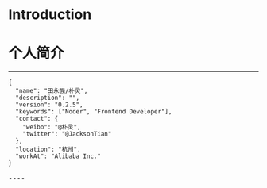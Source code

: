 # Introduction #
# 个人简介 #

----
<pre><code>{
  "<span class="hljs-attribute">name</span>": <span class="hljs-value"><span class="hljs-string">"田永强/朴灵"</span></span>,
  "<span class="hljs-attribute">description</span>": <span class="hljs-value"><span class="hljs-string">""</span></span>,
  "<span class="hljs-attribute">version</span>": <span class="hljs-value"><span class="hljs-string">"0.2.5"</span></span>,
  "<span class="hljs-attribute">keywords</span>": <span class="hljs-value">[<span class="hljs-string">"Noder"</span>, <span class="hljs-string">"Frontend Developer"</span>]</span>,
  "<span class="hljs-attribute">contact</span>": <span class="hljs-value">{
    "<span class="hljs-attribute">weibo</span>": <span class="hljs-value"><span class="hljs-string">"@朴灵"</span></span>,
    "<span class="hljs-attribute">twitter</span>": <span class="hljs-value"><span class="hljs-string">"@JacksonTian"</span>
  </span>}</span>,
  "<span class="hljs-attribute">location</span>": <span class="hljs-value"><span class="hljs-string">"杭州"</span></span>,
  "<span class="hljs-attribute">workAt</span>": <span class="hljs-value"><span class="hljs-string">"Alibaba Inc."</span>
</span>}
</code>
----

